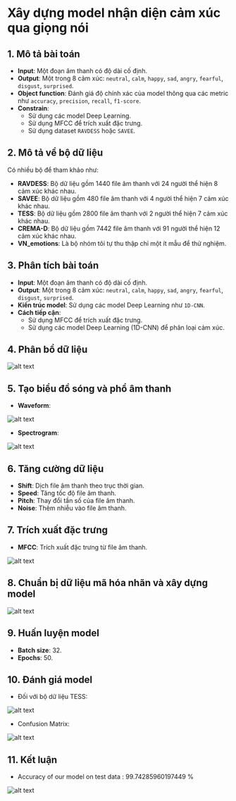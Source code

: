 # Xây dựng model nhận diện cảm xúc qua giọng nói
## 1. Mô tả bài toán
- **Input**: Một đoạn âm thanh có độ dài cố định.
- **Output**: Một trong 8 cảm xúc: `neutral`, `calm`, `happy`, `sad`, `angry`, `fearful`, `disgust`, `surprised`.
- **Object function**: Đánh giá độ chính xác của model thông qua các metric như `accuracy`, `precision`, `recall`, `f1-score`.
- **Constrain**: 
    - Sử dụng các model Deep Learning.
    - Sử dụng MFCC để trích xuất đặc trưng.
    - Sử dụng dataset `RAVDESS` hoặc `SAVEE`.
## 2. Mô tả về bộ dữ liệu
Có nhiều bộ để tham khảo như:
- **RAVDESS**: Bộ dữ liệu gồm 1440 file âm thanh với 24 người thể hiện 8 cảm xúc khác nhau.
- **SAVEE**: Bộ dữ liệu gồm 480 file âm thanh với 4 người thể hiện 7 cảm xúc khác nhau.
- **TESS**: Bộ dữ liệu gồm 2800 file âm thanh với 2 người thể hiện 7 cảm xúc khác nhau.
- **CREMA-D**: Bộ dữ liệu gồm 7442 file âm thanh với 91 người thể hiện 12 cảm xúc khác nhau.
- **VN_emotions**: Là bộ nhóm tôi tự thu thập chỉ một ít mẫu để thử nghiệm.
## 3. Phân tích bài toán
- **Input**: Một đoạn âm thanh có độ dài cố định.
- **Output**: Một trong 8 cảm xúc: `neutral`, `calm`, `happy`, `sad`, `angry`, `fearful`, `disgust`, `surprised`.
- **Kiến trúc model**: Sử dụng các model Deep Learning như `1D-CNN`.
- **Cách tiếp cận**: 
    - Sử dụng MFCC để trích xuất đặc trưng.
    - Sử dụng các model Deep Learning (1D-CNN) để phân loại cảm xúc.
## 4. Phân bổ dữ liệu

![alt text](/readme_img/data_distribution.png)

## 5. Tạo biểu đồ sóng và phổ âm thanh
- **Waveform**:

![alt text](/readme_img/Waveform.png)

- **Spectrogram**:

![alt text](/readme_img/Spectrogram.png)

## 6. Tăng cường dữ liệu
- **Shift**: Dịch file âm thanh theo trục thời gian.
- **Speed**: Tăng tốc độ file âm thanh.
- **Pitch**: Thay đổi tần số của file âm thanh.
- **Noise**: Thêm nhiễu vào file âm thanh.

## 7. Trích xuất đặc trưng
- **MFCC**: Trích xuất đặc trưng từ file âm thanh.

![alt text](/readme_img/mfcc.png)
## 8. Chuẩn bị dữ liệu mã hóa nhãn và xây dựng model

![alt text](/readme_img/model.png)
## 9. Huấn luyện model
- **Batch size**: 32.
- **Epochs**: 50.
## 10. Đánh giá model
- Đối với bộ dữ liệu TESS:

![alt text](/readme_img/accuracy.png)

- Confusion Matrix:

![alt text](/readme_img/confusion_matrix.png)
## 11. Kết luận
- Accuracy of our model on test data :  99.74285960197449 %

![alt text](/readme_img/training&testing_accuracy.png)


